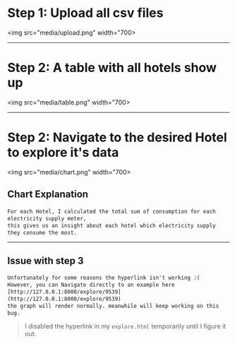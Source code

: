 

# Step 1: Upload all csv files
<img src="media/upload.png" width="700>

---------------

# Step 2: A table with all hotels show up

<img src="media/table.png" width="700>

----
# Step 2: Navigate to the desired Hotel to explore it's data
<img src="media/chart.png" width="700>


## Chart Explanation

```
For each Hotel, I calculated the total sum of consumption for each electricity supply meter,
this gives us an insight about each hotel which electricity supply they consume the most.
```

----------

## Issue with step 3


```
Unfortunately for some reasons the hyperlink isn't working :( 
However, you can Navigate directly to an example here [http://127.0.0.1:8000/explore/9539](http://127.0.0.1:8000/explore/9539) 
the graph will render normally. meanwhile will keep working on this bug.
```

> I disabled the hyperlink in my `explore.html` temporarily until I figure it out.